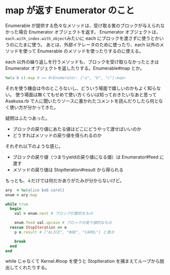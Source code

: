 # map が返す Enumerator のこと

Enumerable が提供する色々なメソッドは、受け取る筈のブロックが与えられなかった場合 Enumerator オブジェクトを返す。
Enumerator オブジェクトは、`each.with_index.with_object`みたいに each にブロックを渡さずに使うとかいうのにたまに使う。
あとは、外部イテレータのために使ったり、each 以外のメソッドを使って Enumerable のメソッドを使ったりするのに使える。

each 以外の繰り返しを行うメソッドも、ブロックを受け取らなかったときは Enumerator オブジェクトを返したりする。Enumerable#map とか。

```ruby
%w(a b c).map # => #<Enumerator: ["a", "b", "c"]:map>
```

それを使う機会は今のところないし、どういう場面で嬉しいのかもよく知らない。
使う場面は無くてもせめて使い方くらいは知っておきたいなあと思って Asakusa.rb で人に聞いたりソースに書かれたコメントを読んだりしたら何となく使い方が分かってきた。

疑問はふたつあった。

* ブロックの戻り値にあたる値はどこにどうやって渡せばいいのか
* どうすればメソッドの戻り値を得られるのか

それぞれ以下のような感じ。

* ブロックの戻り値（つまりyieldの戻り値になる値）は Enumerator#feed に渡す
* メソッドの戻り値は StopIteration#result から得られる

もっとも、↓だけでは何だかありがたみが分からないけど。

```ruby
ary  = %w(alice bob carol)
enum = ary.map

while true
  begin
    val = enum.next # ブロック引数的なもの

    enum.feed val.upcase # ブロックの戻り値的なもの
  rescue StopIteration => e
    p e.result # ["ALICE", "BOB", "CAROL"] と表示

    break
  end
end
```

while じゃなくて Kernel.#loop を使うと StopIteration を捕まえてループから脱出してくれたりする。
